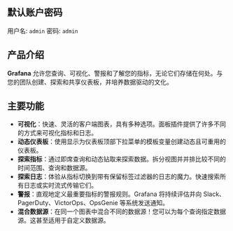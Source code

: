 ## 默认账户密码

用户名: `admin`
密码: `admin`

## 产品介绍

**Grafana** 允许您查询、可视化、警报和了解您的指标，无论它们存储在何处。与您的团队创建、探索和共享仪表板，并培养数据驱动的文化。

## 主要功能

- **可视化**：快速、灵活的客户端图表，具有多种选项。面板插件提供了许多不同的方式来可视化指标和日志。
- **动态仪表板**：使用显示为仪表板顶部下拉菜单的模板变量创建动态且可重用的仪表板。
- **探索指标**：通过即席查询和动态钻取来探索数据。拆分视图并并排比较不同的时间范围、查询和数据源。
- **探索日志**：体验从指标切换到带有保留标签过滤器的日志的魔力。快速搜索所有日志或实时流式传输它们。
- **警报**：直观地定义最重要指标的警报规则。Grafana 将持续评估并向 Slack、PagerDuty、VictorOps、OpsGenie 等系统发送通知。
- **混合数据源**：在同一个图表中混合不同的数据源！您可以为每个查询指定数据源。这甚至适用于自定义数据源。
